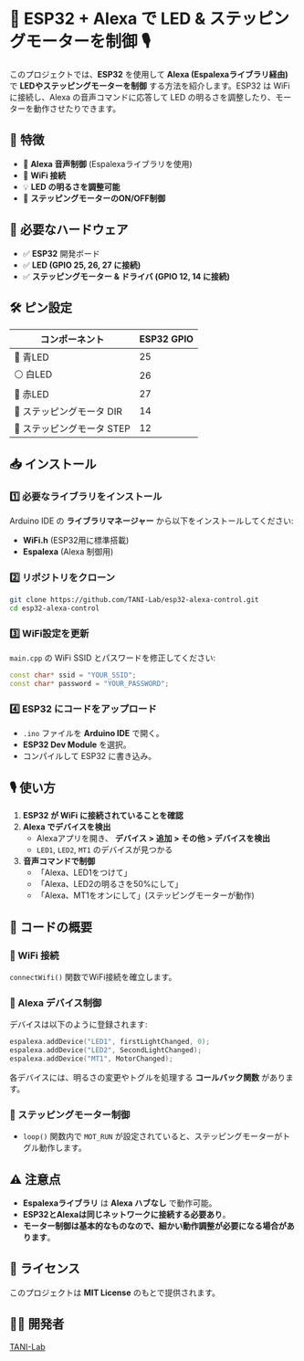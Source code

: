 # 🚀 ESP32 + Alexa で LED & ステッピングモーターを制御 🎙️

このプロジェクトでは、**ESP32** を使用して **Alexa (Espalexaライブラリ経由)** で **LEDやステッピングモーターを制御** する方法を紹介します。ESP32 は WiFi に接続し、Alexa の音声コマンドに応答して LED の明るさを調整したり、モーターを動作させたりできます。

## 🌟 特徴
- 🎤 **Alexa 音声制御** (Espalexaライブラリを使用)
- 📡 **WiFi 接続**
- 💡 **LED の明るさを調整可能**
- 🔄 **ステッピングモーターのON/OFF制御**

## 🔧 必要なハードウェア
- ✅ **ESP32** 開発ボード
- ✅ **LED (GPIO 25, 26, 27 に接続)**
- ✅ **ステッピングモーター & ドライバ (GPIO 12, 14 に接続)**

## 🛠️ ピン設定
| コンポーネント        | ESP32 GPIO |
|-----------------|-----------|
| 🔵 青LED        | 25        |
| ⚪ 白LED       | 26        |
| 🔴 赤LED        | 27        |
| 🏁 ステッピングモータ DIR | 14        |
| 🔄 ステッピングモータ STEP | 12        |

## 📥 インストール
### 1️⃣ 必要なライブラリをインストール
Arduino IDE の **ライブラリマネージャー** から以下をインストールしてください:
- **WiFi.h** (ESP32用に標準搭載)
- **Espalexa** (Alexa 制御用)

### 2️⃣ リポジトリをクローン
```sh
git clone https://github.com/TANI-Lab/esp32-alexa-control.git
cd esp32-alexa-control
```

### 3️⃣ WiFi設定を更新
`main.cpp` の WiFi SSID とパスワードを修正してください:
```cpp
const char* ssid = "YOUR_SSID";
const char* password = "YOUR_PASSWORD";
```

### 4️⃣ ESP32 にコードをアップロード
- `.ino` ファイルを **Arduino IDE** で開く。
- **ESP32 Dev Module** を選択。
- コンパイルして ESP32 に書き込み。

## 🎙️ 使い方
1. **ESP32 が WiFi に接続されていることを確認**
2. **Alexa でデバイスを検出**
   - Alexaアプリを開き、 **デバイス > 追加 > その他 > デバイスを検出**
   - `LED1`, `LED2`, `MT1` のデバイスが見つかる
3. **音声コマンドで制御**
   - 「Alexa、LED1をつけて」
   - 「Alexa、LED2の明るさを50%にして」
   - 「Alexa、MT1をオンにして」(ステッピングモーターが動作)

## 📜 コードの概要
### 📡 WiFi 接続
`connectWifi()` 関数でWiFi接続を確立します。

### 🔘 Alexa デバイス制御
デバイスは以下のように登録されます:
```cpp
espalexa.addDevice("LED1", firstLightChanged, 0);
espalexa.addDevice("LED2", SecondLightChanged);
espalexa.addDevice("MT1", MotorChanged);
```
各デバイスには、明るさの変更やトグルを処理する **コールバック関数** があります。

### 🔄 ステッピングモーター制御
- `loop()` 関数内で `MOT_RUN` が設定されていると、ステッピングモーターがトグル動作します。

## ⚠️ 注意点
- **Espalexaライブラリ** は **Alexa ハブなし** で動作可能。
- **ESP32とAlexaは同じネットワークに接続する必要あり**。
- **モーター制御は基本的なものなので、細かい動作調整が必要になる場合があります**。

## 📜 ライセンス
このプロジェクトは **MIT License** のもとで提供されます。

## 👨‍💻 開発者
[TANI-Lab](https://github.com/TANI-Lab)
